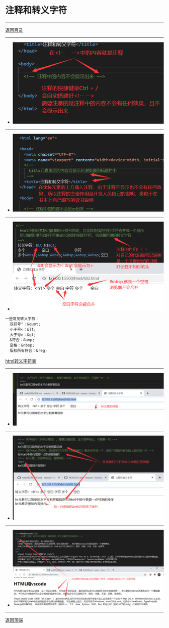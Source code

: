 # 注释和转义字符

---

[返回目录](/web/basic/README.md)

---

- ![step01](/web/course-images/img0021.png)

---

- ![step01](/web/course-images/img0022.png)

---

- ![step01](/web/course-images/img0023.png)

```txt
一些常见转义字符：
  双引号"：&quot;
  小于号<：&lt;
  大于号>：&gt;
  &符合：&amp;
  空格：&nbsp;
  版权所有符合：&reg;
```

[html转义字符表](https://tool.oschina.net/commons?type=2)

---

- ![step01](/web/course-images/img0024.png)

---

- ![step01](/web/course-images/img0025.png)

---

- ![step01](/web/course-images/img0026.png)

---
[返回顶端](#注释和转义字符)
